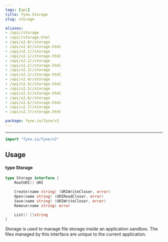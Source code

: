 ```yaml
---
tags: [api]
title: fyne.Storage
slug: storage

aliases:
- /api//storage
- /api//storage.html
- /api/v2.0//storage
- /api/v2.0//storage.html
- /api/v2.1//storage
- /api/v2.1//storage.html
- /api/v2.2//storage
- /api/v2.2//storage.html
- /api/v2.3//storage
- /api/v2.3//storage.html
- /api/v2.4//storage
- /api/v2.4//storage.html
- /api/v2.5//storage
- /api/v2.5//storage.html
- /api/v2.6//storage
- /api/v2.6//storage.html
- /api/v2.7//storage
- /api/v2.7//storage.html

package: fyne.io/fyne/v2
---
```



---
```go
import "fyne.io/fyne/v2"
```

## Usage

#### type Storage

```go
type Storage interface {
	RootURI() URI

	Create(name string) (URIWriteCloser, error)
	Open(name string) (URIReadCloser, error)
	Save(name string) (URIWriteCloser, error)
	Remove(name string) error

	List() []string
}
```

Storage is used to manage file storage inside an application sandbox. The files managed by this interface are unique to the current application.
